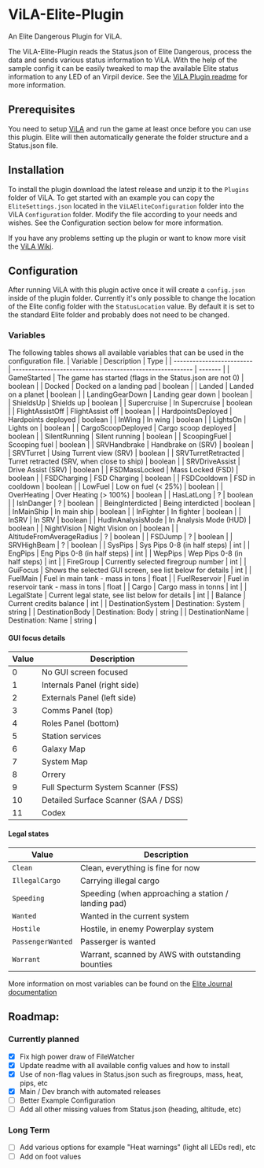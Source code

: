# ViLA-Elite-Plugin
An Elite Dangerous Plugin for ViLA.

The ViLA-Elite-Plugin reads the Status.json of Elite Dangerous, process the data and sends various status information to ViLA. With the help of the sample config it can be easily tweaked to map the available Elite status information to any LED of an Virpil device. See the [ViLA Plugin readme](https://github.com/charliefoxtwo/ViLA) for more information.

## Prerequisites

You need to setup [ViLA](https://github.com/charliefoxtwo/ViLA) and run the game at least once before you can use this plugin. Elite will then automatically generate the folder structure and a Status.json file.

## Installation

To install the plugin download the latest release and unzip it to the `Plugins` folder of ViLA. To get started with an example you can copy the `EliteSettings.json` located in the `ViLAEliteConfiguration` folder into the ViLA `Configuration` folder. Modify the file according to your needs and wishes. See the Configuration section below for more information.

If you have any problems setting up the plugin or want to know more visit the [ViLA Wiki](https://github.com/charliefoxtwo/ViLA/wiki/Plugins).

## Configuration

After running ViLA with this plugin active once it will create a `config.json` inside of the plugin folder. Currently it's only possible to change the location of the Elite config folder with the `StatusLocation` value. By default it is set to the standard Elite folder and probably does not need to be changed.

### Variables

The following tables shows all available variables that can be used in the configuration file.
| Variable                  | Description                                               | Type    |
| ------------------------- | --------------------------------------------------------- | ------- |
| GameStarted               | The game has started (flags in the Status.json are not 0) | boolean |
| Docked                    | Docked on a landing pad                                   | boolean |
| Landed                    | Landed on a planet                                        | boolean |
| LandingGearDown           | Landing gear down                                         | boolean |
| ShieldsUp                 | Shields up                                                | boolean |
| Supercruise               | In  Supercruise                                           | boolean |
| FlightAssistOff           | FlightAssist off                                          | boolean |
| HardpointsDeployed        | Hardpoints deployed                                       | boolean |
| InWing                    | In wing                                                   | boolean |
| LightsOn                  | Lights on                                                 | boolean |
| CargoScoopDeployed        | Cargo scoop deployed                                      | boolean |
| SilentRunning             | Silent running                                            | boolean |
| ScoopingFuel              | Scooping fuel                                             | boolean |
| SRVHandbrake              | Handbrake on (SRV)                                        | boolean |
| SRVTurret                 | Using Turrent view (SRV)                                  | boolean |
| SRVTurretRetracted        | Turret retracted (SRV, when close to ship)                | boolean |
| SRVDriveAssist            | Drive Assist (SRV)                                        | boolean |
| FSDMassLocked             | Mass Locked (FSD)                                         | boolean |
| FSDCharging               | FSD Charging                                              | boolean |
| FSDCooldown               | FSD in cooldown                                           | boolean |
| LowFuel                   | Low on fuel (< 25%)                                       | boolean |
| OverHeating               | Over Heating (> 100%)                                     | boolean |
| HasLatLong                | ?                                                         | boolean |
| IsInDanger                | ?                                                         | boolean |
| BeingInterdicted          | Being interdicted                                         | boolean |
| InMainShip                | In main ship                                              | boolean |
| InFighter                 | In fighter                                                | boolean |
| InSRV                     | In SRV                                                    | boolean |
| HudInAnalysisMode         | In Analysis Mode (HUD)                                    | boolean |
| NightVision               | Night Vision on                                           | boolean |
| AltitudeFromAverageRadius | ?                                                         | boolean |
| FSDJump                   | ?                                                         | boolean |
| SRVHighBeam               | ?                                                         | boolean |
| SysPips                   | Sys Pips 0-8 (in half steps)                              | int     |
| EngPips                   | Eng Pips 0-8 (in half steps)                              | int     |
| WepPips                   | Wep Pips 0-8 (in half steps)                              | int     |
| FireGroup                 | Currently selected firegroup number                       | int     |
| GuiFocus                  | Shows the selected GUI screen, see list below for details | int     |
| FuelMain                  | Fuel in main tank - mass in tons                          | float   |
| FuelReservoir             | Fuel in reservoir tank - mass in tons                     | float   |
| Cargo                     | Cargo mass in tonns                                       | int     |
| LegalState                | Current legal state, see list below for details           | int     |
| Balance                   | Current credits balance                                   | int     |
| DestinationSystem         | Destination: System                                       | string  |
| DestinationBody           | Destination: Body                                         | string  |
| DestinationName           | Destination: Name                                         | string  |


#### GUI focus details

| Value | Description                          |
| ----- | ------------------------------------ |
| 0     | No GUI screen focused                |
| 1     | Internals Panel (right side)         |
| 2     | Externals Panel (left side)          |
| 3     | Comms Panel (top)                    |
| 4     | Roles Panel (bottom)                 |
| 5     | Station services                     |
| 6     | Galaxy Map                           |
| 7     | System Map                           |
| 8     | Orrery                               |
| 9     | Full Specturm System Scanner (FSS)   |
| 10    | Detailed Surface Scanner (SAA / DSS) |
| 11    | Codex                                |

#### Legal states


| Value             | Description                                         |
| ----------------- | --------------------------------------------------- |
| `Clean`           | Clean, everything is fine for now                   |
| `IllegalCargo`    | Carrying illegal cargo                              |
| `Speeding`        | Speeding (when approaching a station / landing pad) |
| `Wanted`          | Wanted in the current system                        |
| `Hostile`         | Hostile, in enemy Powerplay system                  |
| `PassengerWanted` | Passerger is wanted                                 |
| `Warrant`         | Warrant, scanned by AWS with outstanding bounties   |



More information on most variables can be found on the [Elite Journal documentation](https://elite-journal.readthedocs.io/en/latest/Status%20File/#status-file)

## Roadmap:

### Currently planned

- [x] Fix high power draw of FileWatcher
- [x] Update readme with all available config values and how to install
- [x] Use of non-flag values in Status.json such as firegroups, mass, heat, pips, etc
- [x] Main / Dev branch with automated releases
- [ ] Better Example Configuration
- [ ] Add all other missing values from Status.json (heading, altitude, etc)

### Long Term

- [ ] Add various options for example "Heat warnings" (light all LEDs red), etc
- [ ] Add on foot values
